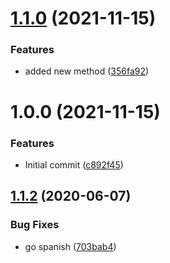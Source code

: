 # [1.1.0](https://github.com/trygve-lie/auto-publish-workspace/compare/v1.0.0...v1.1.0) (2021-11-15)


### Features

* added new method ([356fa92](https://github.com/trygve-lie/auto-publish-workspace/commit/356fa92c747d519c8ee8c1439b89f307c4d68932))

# 1.0.0 (2021-11-15)


### Features

* Initial commit ([c892f45](https://github.com/trygve-lie/auto-publish-workspace/commit/c892f452cb055cf5460aa2072b4ed4a5ea9d1e1b))

## [1.1.2](https://github.com/trygve-lie/auto-publish-dep/compare/v1.1.1...v1.1.2) (2020-06-07)


### Bug Fixes

* go spanish ([703bab4](https://github.com/trygve-lie/auto-publish-dep/commit/703bab4523dd629aadd2efb3385c100f92b5200d))
